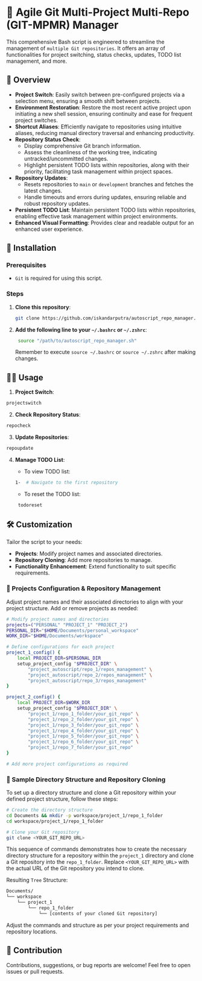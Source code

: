 # 🤖 Agile Git Multi-Project Multi-Repo (GIT-MPMR) Manager

This comprehensive Bash script is engineered to streamline the management of `multiple Git repositories`. It offers an array of functionalities for project switching, status checks, updates, TODO list management, and more.

## 🌟 Overview

- **Project Switch**: Easily switch between pre-configured projects via a selection menu, ensuring a smooth shift between projects.
- **Environment Restoration**: Restore the most recent active project upon initiating a new shell session, ensuring continuity and ease for frequent project switches.
- **Shortcut Aliases**: Efficiently navigate to repositories using intuitive aliases, reducing manual directory traversal and enhancing productivity.
- **Repository Status Check**:
  - Display comprehensive Git branch information.
  - Assess the cleanliness of the working tree, indicating untracked/uncommitted changes.
  - Highlight persistent TODO lists within repositories, along with their priority, facilitating task management within project spaces.
- **Repository Updates**:
  - Resets repositories to `main` or `development` branches and fetches the latest changes.
  - Handle timeouts and errors during updates, ensuring reliable and robust repository updates.
- **Persistent TODO List**: Maintain persistent TODO lists within repositories, enabling effective task management within project environments.
- **Enhanced Visual Formatting**: Provides clear and readable output for an enhanced user experience.


## 🚀 Installation

### Prerequisites

- `Git` is required for using this script.

### Steps

1. **Clone this repository**:

   ```bash
   git clone https://github.com/iskandarputra/autoscript_repo_manager.git
   ```
2. **Add the following line to your `~/.bashrc` or `~/.zshrc`**:

   ```bash
    source "/path/to/autoscript_repo_manager.sh"
   ```
   Remember to execute `source ~/.bashrc` or `source ~/.zshrc` after making changes.

## 👨‍💻 Usage

1. **Project Switch**:

  ```bash
  projectswitch
  ```

2. **Check Repository Status**:
   
  ```bash
  repocheck
  ```

3. **Update Repositories**:

  ```bash
  repoupdate
  ```

4. **Manage TODO List**:
     - To view TODO list:

      ```bash
      1-  # Navigate to the first repository
      ```
     - To reset the TODO list:

     ```bash
      todoreset
      ```
## 🛠️ Customization
Tailor the script to your needs:

- **Projects**: Modify project names and associated directories.
- **Repository Cloning**: Add more repositories to manage.
- **Functionality Enhancement**: Extend functionality to suit specific requirements.

###  📝 Projects Configuration & Repository Management
Adjust project names and their associated directories to align with your project structure. Add or remove projects as needed:

```bash
# Modify project names and directories
projects=("PERSONAL" "PROJECT_1" "PROJECT_2")
PERSONAL_DIR="$HOME/Documents/personal_workspace"
WORK_DIR="$HOME/Documents/workspace"

# Define configurations for each project
project_1_config() {
    local PROJECT_DIR=$PERSONAL_DIR
    setup_project_config "$PROJECT_DIR" \
        "project_autoscript/repo_1/repos_management" \
        "project_autoscript/repo_2/repos_management" \
        "project_autoscript/repo_3/repos_management"
}

project_2_config() {
    local PROJECT_DIR=$WORK_DIR
    setup_project_config "$PROJECT_DIR" \
        "project_1/repo_1_folder/your_git_repo" \
        "project_1/repo_2_folder/your_git_repo" \
        "project_1/repo_3_folder/your_git_repo" \
        "project_1/repo_4_folder/your_git_repo" \
        "project_1/repo_5_folder/your_git_repo" \
        "project_1/repo_6_folder/your_git_repo" \
        "project_1/repo_7_folder/your_git_repo"
}

# Add more project configurations as required
```
###  📝 Sample Directory Structure and Repository Cloning

To set up a directory structure and clone a Git repository within your defined project structure, follow these steps:

```bash
# Create the directory structure
cd Documents && mkdir -p workspace/project_1/repo_1_folder
cd workspace/project_1/repo_1_folder

# Clone your Git repository
git clone <YOUR_GIT_REPO_URL>
```
This sequence of commands demonstrates how to create the necessary directory structure for a repository within the `project_1` directory and clone a Git repository into the `repo_1_folder`. Replace `<YOUR_GIT_REPO_URL>` with the actual URL of the Git repository you intend to clone.

Resulting `Tree` Structure:

```bash
Documents/
└── workspace
    └── project_1
        └── repo_1_folder
            └── [contents of your cloned Git repository]
```
Adjust the commands and structure as per your project requirements and repository locations.

## 🤝 Contribution
Contributions, suggestions, or bug reports are welcome! Feel free to open issues or pull requests.

